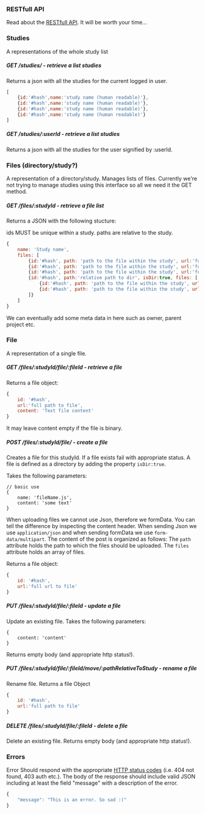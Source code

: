 ### RESTfull API
Read about the [RESTfull API](http://www.vinaysahni.com/best-practices-for-a-pragmatic-restful-api). It will be worth your time...

### Studies
A representations of the whole study list

#####    GET     /studies/ - retrieve a list studies
Returns a json with all the studies for the current logged in user.

```js
[
    {id:'#hash',name:'study name (human readable)'},
    {id:'#hash',name:'study name (human readable)'},
    {id:'#hash',name:'study name (human readable)'},
    {id:'#hash',name:'study name (human readable)'}
]
```

#####    GET     /studies/:userId - retrieve a list studies
Returns a json with all the studies for the user signified by :userId.

### Files (directory/study?)
A representation of a directory/study. Manages lists of files. Currently we're not trying to manage studies using this interface so all we need it the GET method.

#####    GET     /files/:studyId - retrieve a file list

Returns a JSON with the following stucture:

ids MUST be unique within a study.
paths are relative to the study.

```js
{
    name: 'Study name',
    files: [
        {id:'#hash', path: 'path to the file within the study', url:'full url of file', isDir:false},
        {id:'#hash', path: 'path to the file within the study', url:'full url of file', isDir:false},
        {id:'#hash', path: 'path to the file within the study', url:'full url of file', isDir:false},
        {id:'#hash', path:'relative path to dir', isDir:true, files: [
            {id:'#hash', path: 'path to the file within the study', url:'full url of file', isDir:false},
            {id:'#hash', path: 'path to the file within the study', url:'full url of file', isDir:false}                
        ]}
    ]
}
```

We can eventually add some meta data in here such as owner, parent project etc.

### File
A representation of a single file.

#####    GET     /files/:studyId/file/:fileId - retrieve a file
Returns a file object:

```js
{
    id: '#hash',
    url:'full path to file',
    content: 'Text file content'
}
```

It may leave content empty if the file is binary.

#####    POST    /files/:studyId/file/ - create a file
Creates a file for this studyId.
If a file exists fail with appropriate status.
A file is defined as a directory by adding the property `isDir:true`.

Takes the following parameters:
```
// basic use
{
    name: 'fileName.js',
    content: 'some text'
}
```

When uploading files we cannot use Json, therefore we formData.
You can tell the difference by inspecting the content header. When sending Json we use `application/json` and when sending formData we use `form-data/multipart`.
The content of the post is organized as follows:
The `path` attribute holds the path to which the files should be uploaded.
The `files` attribute holds an array of files.

Returns a file object:

```js
{
    id: '#hash',
    url:'full url to file'
}
```

#####    PUT     /files/:studyId/file/:fileId - update a file
Update an existing file.
Takes the following parameters:
```
{
    content: 'content'
}
```

Returns empty body (and appropriate http status!).

#####    PUT     /files/:studyId/file/:fileId/move/:pathRelativeToStudy - rename a file
Rename file.
Returns a file Object

```js
{
    id: '#hash',
    url:'full path to file'
}
```

#####    DELETE  /files/:studyId/file/:fileId - delete a file
Delete an existing file.
Returns empty body (and appropriate http status!).

### Errors
Error Should respond with the appropriate [HTTP status codes](https://en.wikipedia.org/wiki/List_of_HTTP_status_codes) (i.e. 404 not found, 403 auth etc.).
The body of the response should include valid JSON including at least the field "message" with a description of the error.

```js
{
    "message": "This is an error. So sad :("
}
```